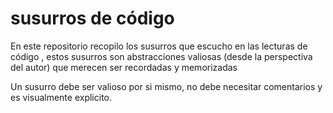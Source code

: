 # susurros de código
En este repositorio recopilo los susurros que escucho en las lecturas de código
, estos susurros son abstracciones valiosas (desde la perspectiva del autor) que merecen ser recordadas y memorizadas

Un susurro debe ser valioso por si mismo, no debe necesitar comentarios y es visualmente explicito.
